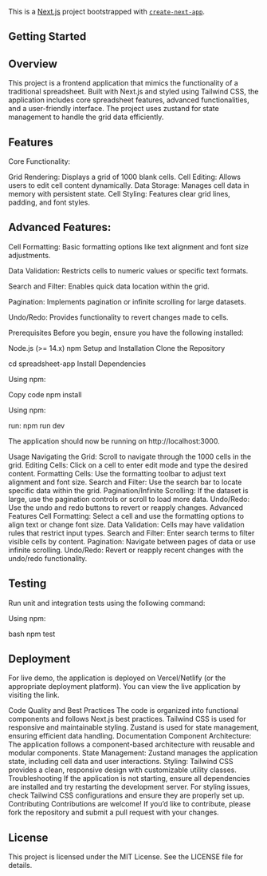This is a [Next.js](https://nextjs.org/) project bootstrapped with [`create-next-app`](https://github.com/vercel/next.js/tree/canary/packages/create-next-app).

## Getting Started

Overview
---------
This project is a frontend application that mimics the functionality of a traditional spreadsheet. Built with Next.js and styled using Tailwind CSS, the application includes core spreadsheet features, advanced functionalities, and a user-friendly interface. The project uses zustand for state management to handle the grid data efficiently.

Features
----------
Core Functionality:

Grid Rendering: Displays a grid of 1000 blank cells.
Cell Editing: Allows users to edit cell content dynamically.
Data Storage: Manages cell data in memory with persistent state.
Cell Styling: Features clear grid lines, padding, and font styles.

Advanced Features:
--------------------
Cell Formatting: Basic formatting options like text alignment and font size adjustments.

Data Validation: Restricts cells to numeric values or specific text formats.

Search and Filter: Enables quick data location within the grid.

Pagination: Implements pagination or infinite scrolling for large datasets.

Undo/Redo: Provides functionality to revert changes made to cells.

Prerequisites
Before you begin, ensure you have the following installed:

Node.js (>= 14.x)
npm 
Setup and Installation
Clone the Repository

cd spreadsheet-app
Install Dependencies

Using npm:

Copy code
npm install

Using npm:

run:
npm run dev

The application should now be running on http://localhost:3000.

Usage
Navigating the Grid: Scroll to navigate through the 1000 cells in the grid.
Editing Cells: Click on a cell to enter edit mode and type the desired content.
Formatting Cells: Use the formatting toolbar to adjust text alignment and font size.
Search and Filter: Use the search bar to locate specific data within the grid.
Pagination/Infinite Scrolling: If the dataset is large, use the pagination controls or scroll to load more data.
Undo/Redo: Use the undo and redo buttons to revert or reapply changes.
Advanced Features
Cell Formatting: Select a cell and use the formatting options to align text or change font size.
Data Validation: Cells may have validation rules that restrict input types.
Search and Filter: Enter search terms to filter visible cells by content.
Pagination: Navigate between pages of data or use infinite scrolling.
Undo/Redo: Revert or reapply recent changes with the undo/redo functionality.

Testing
----------
Run unit and integration tests using the following command:

Using npm:

bash
npm test

## Deployment

For live demo, the application is deployed on Vercel/Netlify (or the appropriate deployment platform). You can view the live application by visiting the link.

Code Quality and Best Practices
The code is organized into functional components and follows Next.js best practices.
Tailwind CSS is used for responsive and maintainable styling.
Zustand is used for state management, ensuring efficient data handling.
Documentation
Component Architecture: The application follows a component-based architecture with reusable and modular components.
State Management: Zustand manages the application state, including cell data and user interactions.
Styling: Tailwind CSS provides a clean, responsive design with customizable utility classes.
Troubleshooting
If the application is not starting, ensure all dependencies are installed and try restarting the development server.
For styling issues, check Tailwind CSS configurations and ensure they are properly set up.
Contributing
Contributions are welcome! If you’d like to contribute, please fork the repository and submit a pull request with your changes.

## License
This project is licensed under the MIT License. See the LICENSE file for details.
